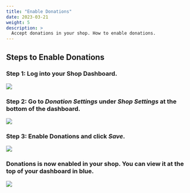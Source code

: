 ```yaml
---
title: "Enable Donations"
date: 2023-03-21
weight: 5
description: >
  Accept donations in your shop. How to enable donations.
---
```


## Steps to Enable Donations

### Step 1: Log into your Shop Dashboard.
![](https://subscribie.co.uk/p/wp-content/uploads/2023/03/Screenshot-2023-03-21-192142-1024x472.png)

### Step 2: Go to *Donation Settings* under *Shop Settings* at the bottom of the dashboard.

![](https://subscribie.co.uk/p/wp-content/uploads/2023/03/Screenshot-2023-03-21-192328-1024x435.png)

### Step 3: Enable Donations and click *Save*.

![](https://subscribie.co.uk/p/wp-content/uploads/2023/03/Screenshot-2023-03-21-192419-1024x475.png)

### Donations is now enabled in your shop. You can view it at the top of your dashboard in blue.

![](https://subscribie.co.uk/p/wp-content/uploads/2023/03/Screenshot-2023-03-21-192647-1024x448.png)
